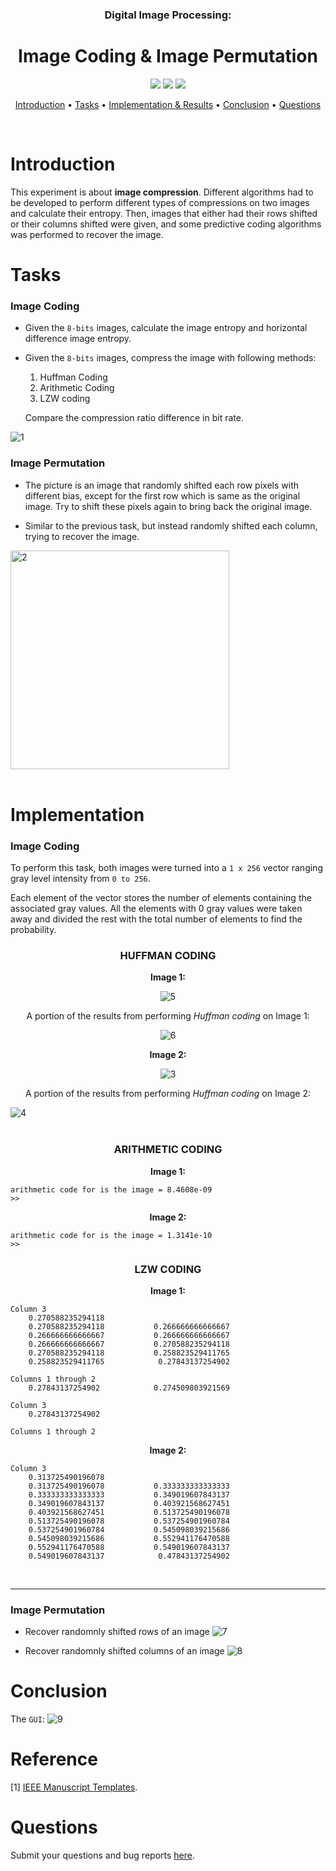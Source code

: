 <h3 align="center">Digital Image Processing:</h3>
<h1 align="center">Image Coding & Image Permutation</h1>

<p align="center">
    <a href="https://www.mathworks.com/products/matlab.html"><img src="https://img.shields.io/badge/Made with-MATLAB-blue.svg"></a>
    <a href="https://github.com/luowensheng/-DIP-Image-Coding-and-Image-Permutation_/pulse"><img src="https://img.shields.io/badge/Maintained%3F-yes-green.svg"></a>
    <a href="https://github.com/luowensheng"><img src="https://badges.frapsoft.com/os/v2/open-source.svg?v=103"></a>

<p align="center">
  <a href="#Introduction">Introduction</a> •
  <a href="#Tasks">Tasks</a> •
  <a href="#Implementation-&-Results">Implementation & Results</a> •
  <a href="#Conclusion">Conclusion</a> •
  <a href="#Questions">Questions</a>
</p>
<br>

# Introduction
This experiment is about **image compression**. Different algorithms had to be developed to perform different types of compressions on two images and calculate their entropy. Then, images that either had their rows shifted or their columns shifted were given, and some predictive coding algorithms was performed to recover the image.

# Tasks
### **Image Coding**
* Given the ```8-bits``` images, calculate the image entropy and horizontal difference image entropy.

* Given the ```8-bits``` images, compress the image with following methods:
    1. Huffman Coding
    2. Arithmetic Coding
    3. LZW coding

    Compare the compression ratio difference in bit rate.

<img src="https://i.ibb.co/0j7Sc6p/1.jpg" alt="1" border="0"></a>


### **Image Permutation**
* The picture is an image that randomly shifted each row pixels with different bias, except for the first row which is same as the original image. Try to shift these pixels again to bring back the original image.

* Similar to the previous task, but instead randomly shifted each column, trying to recover the
image.

<img src="https://i.ibb.co/gt9WTJR/2.jpg" alt="2" width="350"></a><br /><br />

# Implementation
### **Image Coding**
To perform this task, both images were turned into a ```1 x 256``` vector ranging gray level intensity from ```0 to 256```.

Each element of the vector stores the number of elements containing the associated gray values. All the elements with 0 gray values were taken away and divided the rest with the total number of elements to find the probability.

<h3 align="center"><b>HUFFMAN CODING</b></h3>
<p align="center"><b>Image 1:</p></b>
<p align="center"><img src="https://i.ibb.co/CWMVpCX/5.jpg" alt="5" border="0"></a></p>

<p align="center">A portion of the results from performing <i>Huffman coding</i> on Image 1:</p>

<p align="center"><img src="https://i.ibb.co/H77w3Pg/6.jpg" alt="6" border="0"></a></p>

<p align="center"><b>Image 2:</p></b>
<p align="center"><img src="https://i.ibb.co/C9YkFW7/3.jpg" alt="3" border="0"></a>

<p align="center">A portion of the results from performing <i>Huffman coding</i> on Image 2:</p><img src="https://i.ibb.co/nQ0GVdw/4.jpg" alt="4" border="0"></a><br /><br />


<h3 align="center"><b>ARITHMETIC CODING</b></h3>
<p align="center"><b>Image 1:</p></b>

```
arithmetic code for is the image = 8.4608e-09
>>
```
<p align="center"><b>Image 2:</p></b>

```
arithmetic code for is the image = 1.3141e-10
>>
```


<h3 align="center"><b>LZW CODING</b></h3>
<p align="center"><b>Image 1:</p></b>

```
Column 3
    0.270588235294118
    0.270588235294118           0.266666666666667
    0.266666666666667           0.266666666666667
    0.266666666666667           0.270588235294118
    0.270588235294118           0.258823529411765
    0.258823529411765            0.27843137254902

Columns 1 through 2
    0.27843137254902            0.274509803921569

Column 3
    0.27843137254902 

Columns 1 through 2
```

<p align="center"><b>Image 2:</p></b>

```
Column 3
    0.313725490196078
    0.313725490196078           0.333333333333333
    0.333333333333333           0.349019607843137
    0.349019607843137           0.403921568627451
    0.403921568627451           0.513725490196078
    0.513725490196078           0.537254901960784
    0.537254901960784           0.545098039215686
    0.545098039215686           0.552941176470588
    0.552941176470588           0.549019607843137
    0.549019607843137            0.47843137254902
```
<br>

___
### **Image Permutation**
* Recover randomnly shifted rows of an image
![7](https://i.ibb.co/n0FDfQH/7.jpg)

* Recover randomnly shifted columns of an image
![8](https://i.ibb.co/BCSxLyc/8.jpg)


# Conclusion
The ```GUI```: 
![9](https://i.ibb.co/4NsGQfD/9.jpg)


# Reference
[1] [IEEE Manuscript Templates](http://www.ieee.org/conferences_events/conferences/publishing/templates.html).

# Questions
Submit your questions and bug reports [here](https://github.com/luowensheng/Natural-Language-Processing-Grammatical-Error-Correction-/issues).

